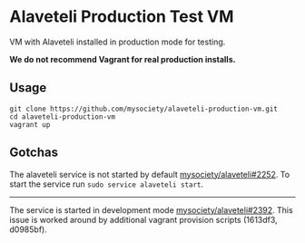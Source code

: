 # Alaveteli Production Test VM

VM with Alaveteli installed in production mode for testing.

**We do not recommend Vagrant for real production installs.**

## Usage

    git clone https://github.com/mysociety/alaveteli-production-vm.git
    cd alaveteli-production-vm
    vagrant up

## Gotchas

The alaveteli service is not started by default
[mysociety/alaveteli#2252](https://github.com/mysociety/alaveteli/issues/2252).
To start the service run `sudo service alaveteli start`.

---

The service is started in development mode
[mysociety/alaveteli#2392](https://github.com/mysociety/alaveteli/issues/2392).
This issue is worked around by additional vagrant provision scripts (1613df3,
d0985bf).
